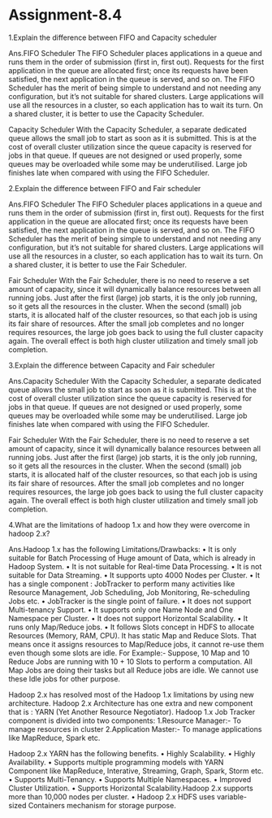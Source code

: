 # Assignment-8.4

1.Explain the difference between FIFO and Capacity scheduler 

Ans.FIFO Scheduler
The FIFO Scheduler places applications in a queue and runs them in the order of submission (first in, first out).
Requests for the first application in the queue are allocated first; once its requests have been satisfied, the next application in the queue is served, and so on. 
The FIFO Scheduler has the merit of being simple to understand and not needing any configuration, but it’s not suitable for shared clusters.
Large applications will use all the resources in a cluster, so each application has to wait its turn. On a shared cluster, it is better to use the Capacity Scheduler.

Capacity Scheduler
With the Capacity Scheduler, a separate dedicated queue allows the small job to start as soon as it is submitted.
This is at the cost of overall cluster utilization since the queue capacity is reserved for jobs in that queue. 
If queues are not designed or used properly, some queues may be overloaded while some may be underutilised. 
Large job finishes late when compared with using the FIFO Scheduler.


2.Explain the difference between FIFO and Fair scheduler 

Ans.FIFO Scheduler
The FIFO Scheduler places applications in a queue and runs them in the order of submission (first in, first out).
Requests for the first application in the queue are allocated first; once its requests have been satisfied, the next application in the queue is served, and so on. 
The FIFO Scheduler has the merit of being simple to understand and not needing any configuration, but it’s not suitable for shared clusters.
Large applications will use all the resources in a cluster, so each application has to wait its turn. On a shared cluster, it is better to use the Fair Scheduler.

Fair Scheduler
With the Fair Scheduler, there is no need to reserve a set amount of capacity, since it will dynamically balance resources between all running jobs.
Just after the first (large) job starts, it is the only job running, so it gets all the resources in the cluster. When the second (small) job starts, it is allocated half of the cluster resources, so that each job is using its fair share of resources. 
After the small job completes and no longer requires resources, the large job goes back to using the full cluster capacity again.
The overall effect is both high cluster utilization and timely small job completion.


3.Explain the difference between Capacity and Fair scheduler 

Ans.Capacity Scheduler
With the Capacity Scheduler, a separate dedicated queue allows the small job to start as soon as it is submitted.
This is at the cost of overall cluster utilization since the queue capacity is reserved for jobs in that queue. 
If queues are not designed or used properly, some queues may be overloaded while some may be underutilised. 
Large job finishes late when compared with using the FIFO Scheduler.

Fair Scheduler
With the Fair Scheduler, there is no need to reserve a set amount of capacity, since it will dynamically balance resources between all running jobs.
Just after the first (large) job starts, it is the only job running, so it gets all the resources in the cluster. When the second (small) job starts, it is allocated half of the cluster resources, so that each job is using its fair share of resources. 
After the small job completes and no longer requires resources, the large job goes back to using the full cluster capacity again.
The overall effect is both high cluster utilization and timely small job completion.



4.What are the limitations of hadoop 1.x and how they were overcome in hadoop 2.x?

Ans.Hadoop 1.x has the following Limitations/Drawbacks:
•	It is only suitable for Batch Processing of Huge amount of Data, which is already in Hadoop System.
•	It is not suitable for Real-time Data Processing.
•	It is not suitable for Data Streaming.
•	It supports upto 4000 Nodes per Cluster.
•	It has a single component : JobTracker to perform many activities like Resource Management, Job Scheduling, Job Monitoring, Re-scheduling Jobs etc.
•	JobTracker is the single point of failure.
•	It does not support Multi-tenancy Support.
•	It supports only one Name Node and One Namespace per Cluster.
•	It does not support Horizontal Scalability.
•	It runs only Map/Reduce jobs.
•	It follows Slots concept in HDFS to allocate Resources (Memory, RAM, CPU). It has static Map and Reduce Slots. That means once it assigns resources to Map/Reduce jobs, it cannot re-use them even though some slots are idle.
For Example:- Suppose, 10 Map and 10 Reduce Jobs are running with 10 + 10 Slots to perform a computation. All Map Jobs are doing their tasks but all Reduce jobs are idle. We cannot use these Idle jobs for other purpose.

Hadoop 2.x has resolved most of the Hadoop 1.x limitations by using new architecture. Hadoop 2.x Architecture has one extra and new component that is : YARN (Yet Another Resource Negotiator). Hadoop 1.x Job Tracker component is divided into two components:
1.Resource Manager:-
To manage resources in cluster
2.Application Master:-
To manage applications like MapReduce, Spark etc.

Hadoop 2.x YARN has the following benefits.
•	Highly Scalability.
•	Highly Availability.
• Supports multiple programming models with YARN Component like MapReduce, Interative, Streaming, Graph, Spark, Storm etc.
•	Supports Multi-Tenancy.
•	Supports Multiple Namespaces.
•	Improved Cluster Utilization.
•	Supports Horizontal Scalability.Hadoop 2.x supports more than 10,000 nodes per cluster.
•	Hadoop 2.x HDFS uses variable-sized Containers mechanism for storage purpose.






